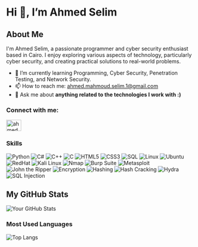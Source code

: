 # Hi 👋, I’m Ahmed Selim

## About Me

I'm Ahmed Selim, a passionate programmer and cyber security enthusiast based in Cairo. I enjoy exploring various aspects of technology, particularly cyber security, and creating practical solutions to real-world problems.

- 🌱 I’m currently learning Programming, Cyber Security, Penetration Testing, and Network Security.
- 📫 How to reach me: ahmed.mahmoud.selim.1@gmail.com
- 💬 Ask me about **anything related to the technologies I work with :)**

<h3 align="left">Connect with me:</h3>
<p align="left">
<a href="https://linkedin.com/in/ahmedse1im" target="blank"><img align="center" src="https://raw.githubusercontent.com/rahuldkjain/github-profile-readme-generator/master/src/images/icons/Social/linked-in-alt.svg" alt="ahmedse1im" height="30" width="40" /></a>

### Skills
![Python](https://img.shields.io/badge/Python-3776AB?style=flat-square&logo=python&logoColor=white)
![C#](https://img.shields.io/badge/C%23-239120?style=flat-square&logo=c-sharp&logoColor=white)
![C++](https://img.shields.io/badge/C%2B%2B-00599C?style=flat-square&logo=c%2B%2B&logoColor=white)
![C](https://img.shields.io/badge/C-00599C?style=flat-square&logo=c&logoColor=white)
![HTML5](https://img.shields.io/badge/HTML5-E34F26?style=flat-square&logo=html5&logoColor=white)
![CSS3](https://img.shields.io/badge/CSS3-1572B6?style=flat-square&logo=css3&logoColor=white)
![SQL](https://img.shields.io/badge/SQL-4479A1?style=flat-square&logo=sql&logoColor=white)
![Linux](https://img.shields.io/badge/Linux-FCC624?style=flat-square&logo=linux&logoColor=black)
![Ubuntu](https://img.shields.io/badge/Ubuntu-E95420?style=flat-square&logo=ubuntu&logoColor=white)
![RedHat](https://img.shields.io/badge/RedHat-EE0000?style=flat-square&logo=redhat&logoColor=white)
![Kali Linux](https://img.shields.io/badge/Kali_Linux-557C94?style=flat-square&logo=kali-linux&logoColor=white)
![Nmap](https://img.shields.io/badge/Nmap-0078D7?style=flat-square&logo=nmap&logoColor=white)
![Burp Suite](https://img.shields.io/badge/Burp_Suite-FF6C37?style=flat-square&logo=burp-suite&logoColor=white)
![Metasploit](https://img.shields.io/badge/Metasploit-1572B6?style=flat-square&logo=metasploit&logoColor=white)
![John the Ripper](https://img.shields.io/badge/John_the_Ripper-3776AB?style=flat-square&logo=john-the-ripper&logoColor=white)
![Encryption](https://img.shields.io/badge/Encryption-3776AB?style=flat-square&logoColor=white)
![Hashing](https://img.shields.io/badge/Hashing-3776AB?style=flat-square&logoColor=white)
![Hash Cracking](https://img.shields.io/badge/Hash_Cracking-3776AB?style=flat-square&logoColor=white)
![Hydra](https://img.shields.io/badge/Hydra-3776AB?style=flat-square&logoColor=white)
![SQL Injection](https://img.shields.io/badge/SQL_Injection-1572B6?style=flat-square&logo=sql-injection&logoColor=white)

## My GitHub Stats
![Your GitHub Stats](https://github-readme-stats.vercel.app/api?username=ahmed-slim1&show_icons=true&theme=radical)

### Most Used Languages
![Top Langs](https://github-readme-stats.vercel.app/api/top-langs/?username=ahmed-slim1&layout=compact&theme=radical)
